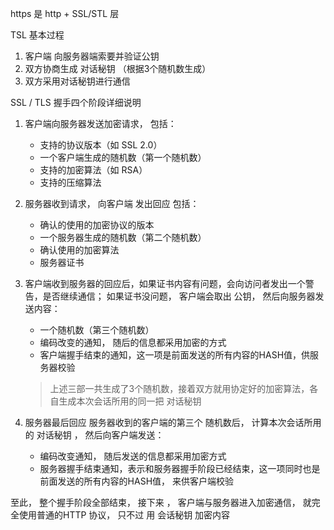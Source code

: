 https  是 http +  SSL/STL  层 

TSL 基本过程

1. 客户端 向服务器端索要并验证公钥
2. 双方协商生成 对话秘钥 （根据3个随机数生成）
3. 双方采用对话秘钥进行通信



SSL /  TLS 握手四个阶段详细说明

1. 客户端向服务器发送加密请求， 包括： 

   * 支持的协议版本（如 SSL 2.0）
   * 一个客户端生成的随机数（第一个随机数）
   * 支持的加密算法（如 RSA）
   * 支持的压缩算法

2. 服务器收到请求， 向客户端 发出回应 包括： 

   * 确认的使用的加密协议的版本
   * 一个服务器生成的随机数（第二个随机数）
   * 确认使用的加密算法
   * 服务器证书

3. 客户端收到服务器的回应后，如果证书内容有问题，会向访问者发出一个警告，是否继续通信； 如果证书没问题， 客户端会取出 公钥， 然后向服务器发送内容：

   * 一个随机数（第三个随机数）
   * 编码改变的通知， 随后的信息都采用加密的方式
   * 客户端握手结束的通知，这一项是前面发送的所有内容的HASH值，供服务器校验

   > 上述三部一共生成了3个随机数，接着双方就用协定好的加密算法，各自生成本次会话所用的同一把 对话秘钥

4. 服务器最后回应 服务器收到的客户端的第三个 随机数后， 计算本次会话所用的 对话秘钥 ， 然后向客户端发送：

   * 编码改变通知， 随后发送的信息都采用加密方式
   * 服务器握手结束通知，表示和服务器握手阶段已经结束，这一项同时也是前面发送的所有内容的HASH值， 来供客户端校验





至此， 整个握手阶段全部结束， 接下来 ， 客户端与服务器进入加密通信， 就完全使用普通的HTTP 协议， 只不过 用 会话秘钥 加密内容